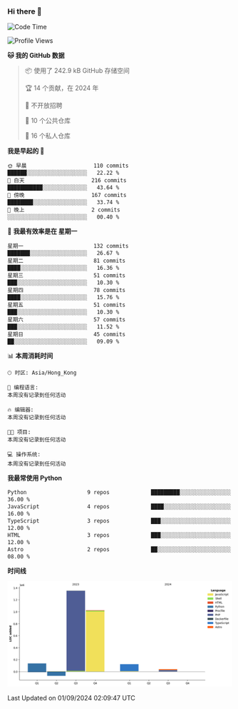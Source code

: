 ### Hi there 👋

<!--
**Mrzqd/Mrzqd** is a ✨ _special_ ✨ repository because its `README.md` (this file) appears on your GitHub profile.

Here are some ideas to get you started:

- 🔭 I’m currently working on ...
- 🌱 I’m currently learning ...
- 👯 I’m looking to collaborate on ...
- 🤔 I’m looking for help with ...
- 💬 Ask me about ...
- 📫 How to reach me: ...
- 😄 Pronouns: ...
- ⚡ Fun fact: ...
-->
<!--START_SECTION:waka-->
![Code Time](http://img.shields.io/badge/Code%20Time-260%20hrs%2011%20mins-blue)

![Profile Views](http://img.shields.io/badge/%E4%B8%AA%E4%BA%BA%E8%B5%84%E6%96%99%E8%A7%82%E7%9C%8B%E6%AC%A1%E6%95%B0-1-blue)

**🐱 我的 GitHub 数据** 

> 📦  使用了 242.9 kB GitHub 存储空间 
 > 
> 🏆 14 个贡献，在 2024 年
 > 
> 🚫 不开放招聘
 > 
> 📜 10 个公共仓库 
 > 
> 🔑 16 个私人仓库 
 > 
**我是早起的 🐤** 

```text
🌞 早晨                     110 commits         ██████░░░░░░░░░░░░░░░░░░░   22.22 % 
🌆 白天                     216 commits         ███████████░░░░░░░░░░░░░░   43.64 % 
🌃 傍晚                     167 commits         ████████░░░░░░░░░░░░░░░░░   33.74 % 
🌙 晚上                     2 commits           ░░░░░░░░░░░░░░░░░░░░░░░░░   00.40 % 
```
📅 **我最有效率是在 星期一** 

```text
星期一                      132 commits         ███████░░░░░░░░░░░░░░░░░░   26.67 % 
星期二                      81 commits          ████░░░░░░░░░░░░░░░░░░░░░   16.36 % 
星期三                      51 commits          ███░░░░░░░░░░░░░░░░░░░░░░   10.30 % 
星期四                      78 commits          ████░░░░░░░░░░░░░░░░░░░░░   15.76 % 
星期五                      51 commits          ███░░░░░░░░░░░░░░░░░░░░░░   10.30 % 
星期六                      57 commits          ███░░░░░░░░░░░░░░░░░░░░░░   11.52 % 
星期日                      45 commits          ██░░░░░░░░░░░░░░░░░░░░░░░   09.09 % 
```


📊 **本周消耗时间** 

```text
🕑︎ 时区: Asia/Hong_Kong

💬 编程语言: 
本周没有记录到任何活动

🔥 编辑器: 
本周没有记录到任何活动

🐱‍💻 项目: 
本周没有记录到任何活动

💻 操作系统: 
本周没有记录到任何活动
```

**我最常使用 Python** 

```text
Python                   9 repos             █████████░░░░░░░░░░░░░░░░   36.00 % 
JavaScript               4 repos             ████░░░░░░░░░░░░░░░░░░░░░   16.00 % 
TypeScript               3 repos             ███░░░░░░░░░░░░░░░░░░░░░░   12.00 % 
HTML                     3 repos             ███░░░░░░░░░░░░░░░░░░░░░░   12.00 % 
Astro                    2 repos             ██░░░░░░░░░░░░░░░░░░░░░░░   08.00 % 
```



**时间线**

![Lines of Code chart](https://raw.githubusercontent.com/Mrzqd/Mrzqd/main/assets/bar_graph.png)


 Last Updated on 01/09/2024 02:09:47 UTC
<!--END_SECTION:waka-->
